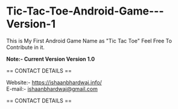 # Tic-Tac-Toe-Android-Game---Version-1

This is My First Android Game  Name as "Tic Tac Toe" Feel Free To Contribute in it.

<b>Note:- Current Version Version 1.0</b>

== CONTACT DETAILS ==

Website:- https://ishaanbhardwaj.info/<br>
E-mail:- ishaanbhardwaj@gmail.com

== CONTACT DETAILS ==
